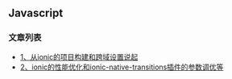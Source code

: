Javascript 
---

### 文章列表

- [1、从ionic的项目构建和跨域设置说起](./contents/1.md)
- [2、ionic的性能优化和ionic-native-transitions插件的参数调优等](./contents/2.md)